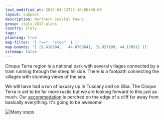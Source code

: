 ```yaml
---
last_modified_at: 2017-04-13T22:10:00+00:00
layout: subpost
description: Northern coastal towns
group: italy-2017-plans
country: Italy
tags: 
planning: true
map-filter: '[ "==", "step", 1 ]'
map-bounds: '[ [9.418304,	44.076364], [9.927109, 44.178511 ]]'
sitemap: false
---
```


Cinque Terra region is a national park with several villages connected by a train running through the steep hillside. There is a footpath connecting the villages with stunning views of the sea.

We will have had a run of luxuary up in Tuscany and on Elba. The Cinque Terra is set to be far more rustic but we are looking forward to this just as much. Our [accommodation](https://www.airbnb.co.uk/rooms/6810407) is perched on the edge of a cliff far away from basically everything. It's going to be awesome!

![Many steps](https://a0.muscache.com/im/pictures/aea46f66-499a-4104-8ee4-c315040b6c09.jpg)